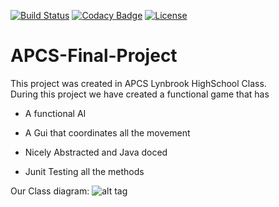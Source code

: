 [![Build Status](https://travis-ci.org/vikranth22446/Virus-Attack.svg?branch=master)](https://travis-ci.org/vikranth22446/Virus-Attack)
[![Codacy Badge](https://api.codacy.com/project/badge/Grade/613615f1ae62412a8bfe77f170470e6a)](https://www.codacy.com/app/rama22446/Virus-Attack?utm_source=github.com&amp;utm_medium=referral&amp;utm_content=vikranth22446/Virus-Attack&amp;utm_campaign=Badge_Grade)
[![License](https://img.shields.io/cocoapods/l/EasyQL.svg?style=flat)](https://github.com/vikranth22446/Dvcon-India-App/blob/master/LICENSE.md)
# APCS-Final-Project
This project was created in APCS Lynbrook HighSchool Class.
<br /> During this project we have created a functional game that has
    <ul><li>A functional AI</li></ul>
    <ul><li>A Gui that coordinates all the movement</li></ul>
    <ul><li>Nicely Abstracted and  Java doced</li></ul>
    <ul><li>Junit Testing all the methods</li></ul>
Our Class diagram:
![alt tag](https://github.com/vikranth22446/Virus-Attack/blob/master/Desigein%20Diagram.png)
